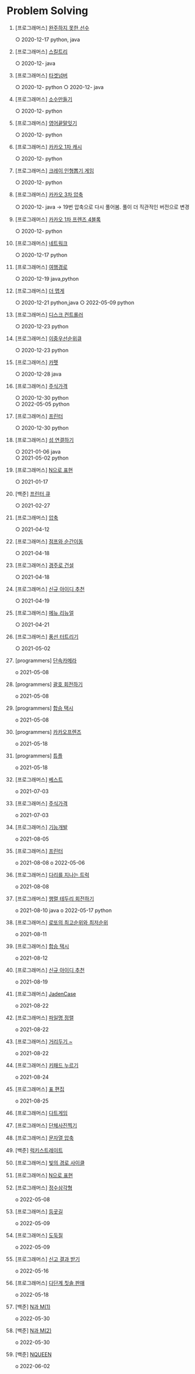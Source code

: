 # Problem Solving

1. [프로그래머스] [완주하지 못한 선수](https://programmers.co.kr/learn/courses/30/lessons/42576)
   
   ○ 2020-12-17 python, java
   
2. [프로그래머스] [스킬트리](https://programmers.co.kr/learn/courses/30/lessons/49993)

   ○ 2020-12- java
   
3. [프로그래머스] [타겟넘버](https://programmers.co.kr/learn/courses/30/lessons/43165)

   ○ 2020-12- python
   ○ 2020-12- java
   
4. [프로그래머스] [소수만들기](https://programmers.co.kr/learn/courses/30/lessons/12977)

   ○ 2020-12- python
      
5. [프로그래머스] [영어끝말잇기](https://programmers.co.kr/learn/courses/30/lessons/12981)

   ○ 2020-12- python   
   
6. [프로그래머스] [카카오 1차 캐시](https://programmers.co.kr/learn/courses/30/lessons/17680)

   ○ 2020-12- python
      
7. [프로그래머스] [크레이 인형뽑기 게임](https://programmers.co.kr/learn/courses/30/lessons/64061)

   ○ 2020-12- python
   
8. [프로그래머스] [카카오 3차 압축](https://programmers.co.kr/learn/courses/30/lessons/17684)

   ○ 2020-12- java  -> 19번 압축으로 다시 풀어봄. 풀이 더 직관적인 버전으로 변경
   
9. [프로그래머스] [카카오 1차 프렌즈 4블록](https://programmers.co.kr/learn/courses/30/lessons/17679)

   ○ 2020-12- python
   
10. [프로그래머스] [네트워크](https://programmers.co.kr/learn/courses/30/lessons/43162)

    ○ 2020-12-17 python
    
11. [프로그래머스] [여행경로](https://programmers.co.kr/learn/courses/30/lessons/43164)

    ○ 2020-12-19 java,python
    
12. [프로그래머스] [더 맵게](https://programmers.co.kr/learn/courses/30/lessons/42626)

    ○ 2020-12-21 python,java
    ○ 2022-05-09 python
13. [프로그래머스] [디스크 컨트롤러](https://programmers.co.kr/learn/courses/30/lessons/42627)

    ○ 2020-12-23 python
14. [프로그래머스] [이중우선순위큐](https://programmers.co.kr/learn/courses/30/lessons/42628)

    ○ 2020-12-23 python
15. [프로그래머스] [카펫](https://programmers.co.kr/learn/courses/30/lessons/42842)

    ○ 2020-12-28 java   
16. [프로그래머스] [주식가격](https://programmers.co.kr/learn/courses/30/lessons/42584)

    ○ 2020-12-30 python   
    ○ 2022-05-05 python   

17. [프로그래머스] [프린터](https://programmers.co.kr/learn/courses/30/lessons/42587)

    ○ 2020-12-30 python   
18. [프로그래머스] [섬 연결하기](https://programmers.co.kr/learn/courses/30/lessons/42861)

    ○ 2021-01-06 java  
    ○ 2021-05-02 python
19. [프로그래머스] [N으로 표현](https://programmers.co.kr/learn/courses/30/lessons/42895)

    ○ 2021-01-17  
    
20. [백준] [프린터 큐](https://www.acmicpc.net/problem/1966)
    
    ○ 2021-02-27
    
21. [프로그래머스] [압축](https://programmers.co.kr/learn/courses/30/lessons/17684?language=java)
    
    ○ 2021-04-12
    
    
22. [프로그래머스] [점프와 순간이동](https://programmers.co.kr/learn/courses/30/lessons/12980?language=java)
    
    ○ 2021-04-18

23. [프로그래머스] [경주로 건설](https://programmers.co.kr/learn/courses/30/lessons/67259)
    
    ○ 2021-04-18
24. [프로그래머스] [신규 아이디 추천](https://programmers.co.kr/learn/courses/30/lessons/72410?language=python3)
    
    ○ 2021-04-19
25. [프로그래머스] [메뉴 리뉴얼](https://programmers.co.kr/learn/courses/30/lessons/72411?language=python3)
    
    ○ 2021-04-21
26. [프로그래머스] [풍선 터트리기](https://programmers.co.kr/learn/courses/30/lessons/68646)
    
    ○ 2021-05-02
    
27. [programmers] [단속카메라](https://programmers.co.kr/learn/courses/30/lessons/42884)
    
    o 2021-05-08
28. [programmers] [괄호 회전하기](https://programmers.co.kr/learn/courses/30/lessons/76502)
    
    o 2021-05-08
29. [programmers] [합승 택시](https://programmers.co.kr/learn/courses/30/lessons/72413?language=python3)
    
    o 2021-05-08
30. [programmers] [카카오프렌즈](https://programmers.co.kr/learn/courses/30/lessons/1829)
    
    o 2021-05-18
31. [programmers] [튜플](https://programmers.co.kr/learn/courses/30/lessons/64065?language=python3)
    
    o 2021-05-18
32. [프로그래머스] [베스트](https://programmers.co.kr/learn/courses/30/lessons/42579?language=java)
    
    o 2021-07-03
33. [프로그래머스] [주식가격](https://programmers.co.kr/learn/courses/30/lessons/42584?language=java)
    
    o 2021-07-03
34. [프로그래머스] [기능개발](https://programmers.co.kr/learn/courses/30/lessons/42586?language=java)
    
    o 2021-08-05
35. [프로그래머스] [프린터](https://programmers.co.kr/learn/courses/30/lessons/42587)
    
    o 2021-08-08
    o 2022-05-06
36. [프로그래머스] [다리를 지나는 트럭](https://programmers.co.kr/learn/courses/30/lessons/42583?language=java)
    
    o 2021-08-08
37. [프로그래머스] [행렬 테두리 회전하기](https://programmers.co.kr/learn/courses/30/lessons/77485)
    
    o 2021-08-10 java
    o 2022-05-17 python
38. [프로그래머스] [로또의 최고순위와 최저순위](https://programmers.co.kr/learn/courses/30/lessons/77484)
    
    o 2021-08-11
39. [프로그래머스] [합승 택시](https://programmers.co.kr/learn/courses/30/lessons/72413?language=java)
    
    o 2021-08-12
40. [프로그래머스] [신규 아이디 추천](https://programmers.co.kr/learn/courses/30/lessons/72410?language=java)
    
    o 2021-08-19
41. [프로그래머스] [JadenCase](https://programmers.co.kr/learn/courses/30/lessons/12951?language=python3)
    
    o 2021-08-22
42. [프로그래머스] [파일명 정렬](https://programmers.co.kr/learn/courses/30/lessons/17686)
    
    o 2021-08-22
43. [프로그래머스] [거리두기 ~](https://programmers.co.kr/learn/courses/30/lessons/81302)
    
    o 2021-08-22
44. [프로그래머스] [키패드 누르기](https://programmers.co.kr/learn/courses/30/lessons/67256?language=java)
    
    o 2021-08-24
45. [프로그래머스] [표 편집](https://programmers.co.kr/learn/courses/30/lessons/81303?language=java)
    
    o 2021-08-25
46. [프로그래머스] [다트게임](https://programmers.co.kr/learn/courses/30/lessons/17682?language=python3)
47. [프로그래머스] [단체사진찍기](https://programmers.co.kr/learn/courses/30/lessons/1835)
48. [프로그래머스] [문자열 압축](https://programmers.co.kr/learn/courses/30/lessons/60057)
49. [백준] [럭키스트레이트](https://www.acmicpc.net/problem/18406)
50. [프로그래머스] [빛의 경로 사이클](https://programmers.co.kr/learn/courses/30/lessons/86052)
51. [프로그래머스] [N으로 표현](https://programmers.co.kr/learn/courses/30/lessons/42895)
52. [프로그래머스] [정수삼각형](https://programmers.co.kr/learn/courses/30/lessons/43105)
 
    o 2022-05-08
53. [프로그래머스] [등굣길](https://programmers.co.kr/learn/courses/30/lessons/42898)
 
    o 2022-05-09
54. [프로그래머스] [도둑질](https://programmers.co.kr/learn/courses/30/lessons/42897)
 
    o 2022-05-09

55. [프로그래머스] [신고 결과 받기](https://programmers.co.kr/learn/courses/30/lessons/92334)

    o 2022-05-16
56. [프로그래머스] [다단계 칫솔 판매](https://programmers.co.kr/learn/courses/30/lessons/77486)

    o 2022-05-18
57. [백준] [N과 M(1)](https://www.acmicpc.net/problem/15649)

    o 2022-05-30
58. [백준] [N과 M(2)](https://www.acmicpc.net/problem/15650)

    o 2022-05-30
59. [백준] [NQUEEN](https://www.acmicpc.net/problem/9663)

    o 2022-06-02
